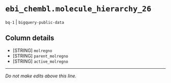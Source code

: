 # `ebi_chembl.molecule_hierarchy_26`
`bq-1` | `bigquery-public-data`

## Column details
* [STRING]    `molregno`
* [STRING]    `parent_molregno`
* [STRING]    `active_molregno`

-------------------------------------------------------------------------------
*Do not make edits above this line.*

